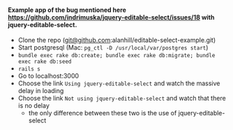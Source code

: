 #### Example app of the bug mentioned here https://github.com/indrimuska/jquery-editable-select/issues/18 with jquery-editable-select. 

 - Clone the repo (git@github.com:alanhill/editable-select-example.git)
 - Start postgresql (Mac: `pg_ctl -D /usr/local/var/postgres start`)
 - `bundle exec rake db:create; bundle exec rake db:migrate; bundle exec rake db:seed`
 - `rails s`
 - Go to localhost:3000
 - Choose the link `Using jquery-editable-select` and watch the massive delay in loading
 - Choose the link `Not using jquery-editable-select` and watch that there is no delay
    - the only difference between these two is the use of jquery-editable-select
